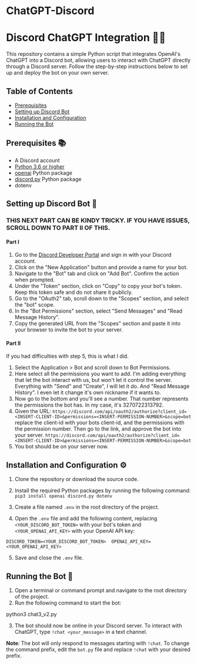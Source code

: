 # ChatGPT-Discord
# Discord ChatGPT Integration 🤖💬

This repository contains a simple Python script that integrates OpenAI's ChatGPT into a Discord bot, allowing users to interact with ChatGPT directly through a Discord server. Follow the step-by-step instructions below to set up and deploy the bot on your own server.

## Table of Contents

- [Prerequisites](#prerequisites)
- [Setting up Discord Bot](#setting-up-discord-bot)
- [Installation and Configuration](#installation-and-configuration)
- [Running the Bot](#running-the-bot)

## Prerequisites 📚

- A Discord account
- [Python 3.6 or higher](https://www.python.org/downloads/)
- [openai](https://github.com/openai/openai) Python package
- [discord.py](https://github.com/Rapptz/discord.py) Python package
 - dotenv

## Setting up Discord Bot 🤖
### THIS NEXT PART CAN BE KINDY TRICKY. IF YOU HAVE ISSUES, SCROLL DOWN TO PART II OF THIS.
#### Part I
1. Go to the [Discord Developer Portal](https://discord.com/developers/applications) and sign in with your Discord account.
2. Click on the "New Application" button and provide a name for your bot.
3. Navigate to the "Bot" tab and click on "Add Bot". Confirm the action when prompted.
4. Under the "Token" section, click on "Copy" to copy your bot's token. Keep this token safe and do not share it publicly.
5. Go to the "OAuth2" tab, scroll down to the "Scopes" section, and select the "bot" scope.
6. In the "Bot Permissions" section, select "Send Messages" and "Read Message History".
7. Copy the generated URL from the "Scopes" section and paste it into your browser to invite the bot to your server.

#### Part II
If you had difficulties with step 5, this is what I did.
1. Select the Application > Bot and scroll down to Bot Permissions.
2. Here select all the permissions you want to add. I'm adding everything that let the bot interact with us, but won't let it control the server. Everything with "Send" and "Create", I will let it do. And "Read Message History". I even let it change it's own nickname if it wants to. 
3. Now go to the bottom and you'll see a number. That number represents the permissions the bot has. In my case, it's 3270722313792.
4. Given the URL: `https://discord.com/api/oauth2/authorize?client_id=<INSERT-CLIENT-ID>&permissions=<INSERT-PERMISSION-NUMBER>&scope=bot`
replace the client-id with your bots client-id, and the permissions with the permission number.
Then go to the link, and approve the bot into your server.
`https://discord.com/api/oauth2/authorize?client_id=<INSERT-CLIENT-ID>&permissions=<INSERT-PERMISSION-NUMBER>&scope=bot`
5. You bot should be on your server now.
 
## Installation and Configuration ⚙️

1. Clone the repository or download the source code.
2. Install the required Python packages by running the following command:
`pip3 install openai discord.py dotenv`

3. Create a file named `.env` in the root directory of the project.
4. Open the `.env` file and add the following content, replacing `<YOUR_DISCORD_BOT_TOKEN>` with your bot's token and `<YOUR_OPENAI_API_KEY>` with your OpenAI API key:

`DISCORD_TOKEN=<YOUR_DISCORD_BOT_TOKEN> 
OPENAI_API_KEY=<YOUR_OPENAI_API_KEY>`

5. Save and close the `.env` file.

## Running the Bot 🚀

1. Open a terminal or command prompt and navigate to the root directory of the project.
2. Run the following command to start the bot:

python3 chat3_v2.py

3. The bot should now be online in your Discord server. To interact with ChatGPT, type `!chat <your_message>` in a text channel.

**Note**: The bot will only respond to messages starting with `!chat`. To change the command prefix, edit the `bot.py` file and replace `!chat` with your desired prefix.
